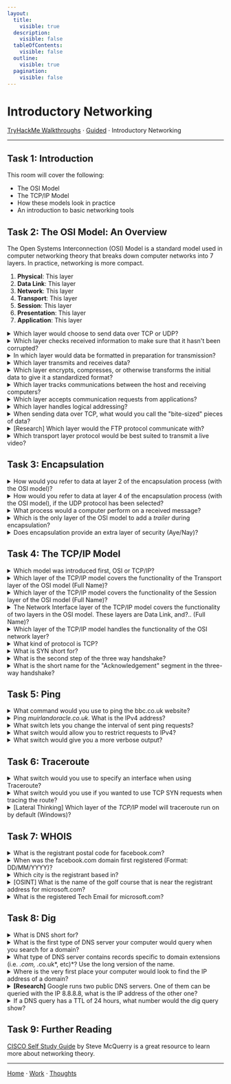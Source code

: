 ```yaml
---
layout:
  title:
    visible: true
  description:
    visible: false
  tableOfContents:
    visible: false
  outline:
    visible: true
  pagination:
    visible: false
---
```


# Introductory Networking

[TryHackMe Walkthroughs](./) ⋅ [Guided](../) ⋅ Introductory Networking

***
## Task 1: Introduction

This room will cover the following:
* The OSI Model
* The TCP/IP Model
* How these models look in practice
* An introduction to basic networking tools

## Task 2: The OSI Model: An Overview

The Open Systems Interconnection (OSI) Model is a standard model used in computer networking theory that breaks down computer networks into 7 layers. In practice, networking is more compact.
1. **Physical**: This layer 
2. **Data Link**: This layer
3. **Network**: This layer
4. **Transport**: This layer
5. **Session**: This layer
6. **Presentation**: This layer
7. **Application**: This layer

<details>

<summary>Which layer would choose to send data over TCP or UDP?</summary>

4

Layer 4 is the is transport layer.

</details>

<details>

<summary>Which layer checks received information to make sure that it hasn't been corrupted?</summary>

2

Layer 2 is the data link layer.

</details>

<details>

<summary>In which layer would data be formatted in preparation for transmission?</summary>

2

Layer 2 is the data link layer.

</details>

<details>

<summary>Which layer transmits and receives data?</summary>

1

Layer 1 is the physical layer.

</details>

<details>

<summary>Which layer encrypts, compresses, or otherwise transforms the initial data to give it a standardized format?</summary>

6

Layer 6 is the presentation layer.

</details>

<details>

<summary>Which layer tracks communications between the host and receiving computers?</summary>

5

Layer 5 is the session layer.

</details>

<details>

<summary>Which layer accepts communication requests from applications?</summary>

7

Layer 7 is the application layer.

</details>

<details>

<summary>Which layer handles logical addressing?</summary>

3

Layer 3 is the network layer.

</details>

<details>

<summary>When sending data over TCP, what would you call the "bite-sized" pieces of data?</summary>

Segments

</details>

<details>

<summary>[Research] Which layer would the FTP protocol communicate with?</summary>

7

The file transfer protocol (FTP) communicates with the application layer.

</details>

<details>

<summary>Which transport layer protocol would be best suited to transmit a live video?</summary>

UDP

UDP is preferred in situations where speed is more important than accuracy.

</details>

## Task 3: Encapsulation

<details>

<summary>How would you refer to data at layer 2 of the encapsulation process (with the OSI model)?</summary>

Frames

</details>

<details>

<summary>How would you refer to data at layer 4 of the encapsulation process (with the OSI model), if the UDP protocol has been selected?</summary>

Datagrams

</details>

<details>

<summary>What process would a computer perform on a received message?</summary>

De-encapsulation

</details>

<details>

<summary>Which is the only layer of the OSI model to add a <em>trailer</em> during encapsulation?</summary>

Data Link

</details>

<details>

<summary>Does encapsulation provide an extra layer of security (Aye/Nay)?</summary>

Aye

</details>

## Task 4: The TCP/IP Model

<details>

<summary>Which model was introduced first, OSI or TCP/IP?</summary>

TCP/IP

</details>

<details>

<summary>Which layer of the TCP/IP model covers the functionality of the Transport layer of the OSI model (Full Name)?</summary>

Transport

</details>

<details>

<summary>Which layer of the TCP/IP model covers the functionality of the Session layer of the OSI model (Full Name)?</summary>

Application

</details>

<details>

<summary>The Network Interface layer of the TCP/IP model covers the functionality of two layers in the OSI model. These layers are Data Link, and?.. (Full Name)?</summary>

Physical

</details>

<details>

<summary>Which layer of the TCP/IP model handles the functionality of the OSI network layer?</summary>

Internet

</details>

<details>

<summary>What kind of protocol is TCP?</summary>

Connection-based

</details>

<details>

<summary>What is SYN short for?</summary>

Synchronise

</details>

<details>

<summary>What is the second step of the three way handshake?</summary>

SYN/ACK

</details>

<details>

<summary>What is the short name for the "Acknowledgement" segment in the three-way handshake?</summary>

ACK

</details>

## Task 5: Ping

<details>

<summary>What command would you use to ping the bbc.co.uk website?</summary>

ping bbc.co.uk

</details>

<details>

<summary>Ping <em>muirlandoracle.co.uk.</em> What is the IPv4 address?</summary>

217.160.0.152

</details>

<details>

<summary>What switch lets you change the interval of sent ping requests?</summary>

\-i

</details>

<details>

<summary>What switch would allow you to restrict requests to IPv4?</summary>

\-4

</details>

<details>

<summary>What switch would give you a more verbose output?</summary>

\-v

</details>

## Task 6: Traceroute

<details>

<summary>What switch would you use to specify an interface when using Traceroute?</summary>

\-i

</details>

<details>

<summary>What switch would you use if you wanted to use TCP SYN requests when tracing the route?</summary>

\-T

</details>

<details>

<summary>[Lateral Thinking] Which layer of the <em>TCP/IP</em> model will traceroute run on by default (Windows)?</summary>

Internet

</details>

## Task 7: WHOIS

<details>

<summary>What is the registrant postal code for facebook.com?</summary>

94025

</details>

<details>

<summary>When was the facebook.com domain first registered (Format: DD/MM/YYYY)?</summary>

29/03/1997

</details>

<details>

<summary>Which city is the registrant based in?</summary>

Redmond

</details>

<details>

<summary>[OSINT] What is the name of the golf course that is near the registrant address for microsoft.com?</summary>

Bellevue Golf Course

I used Google Maps to search for golf courses near the listed registrant address.

</details>

<details>

<summary>What is the registered Tech Email for microsoft.com?</summary>

msnhst@microsoft.com

</details>

## Task 8: Dig

<details>

<summary>What is DNS short for?</summary>

Domain Name System

</details>

<details>

<summary>What is the first type of DNS server your computer would query when you search for a domain?</summary>

Recursive

</details>

<details>

<summary>What type of DNS server contains records specific to domain extensions (i.e. <em>.com,</em> .co.uk*, etc)*? Use the long version of the name.</summary>

Top-Level Domain

</details>

<details>

<summary>Where is the very first place your computer would look to find the IP address of a domain?</summary>

Hosts File

</details>

<details>

<summary><strong>[Research]</strong> Google runs two public DNS servers. One of them can be queried with the IP 8.8.8.8, what is the IP address of the other one?</summary>

8.8.4.4

</details>

<details>

<summary>If a DNS query has a TTL of 24 hours, what number would the dig query show?</summary>

86400

</details>

## Task 9: Further Reading

[CISCO Self Study Guide](https://www.amazon.co.uk/Interconnecting-Cisco-Network-Devices-ICND1/dp/1587054620/ref=sr_1_1?keywords=Interconnecting+Cisco+Network+Devices%2C+Part+1&qid=1583683766&sr=8-1) by Steve McQuerry is a great resource to learn more about networking theory.

***

[Home](https://app.gitbook.com/o/0kO27okC5uVB9ALX3rho/s/036xtfEIzcEdGegONXWM/) ⋅ [Work](https://app.gitbook.com/o/0kO27okC5uVB9ALX3rho/s/WaFS755Q4sf02CxLcghQ/) ⋅ [Thoughts](https://app.gitbook.com/o/0kO27okC5uVB9ALX3rho/s/s4QQPMntQ25hmJToKSOu/)
